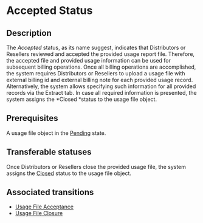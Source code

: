 # Accepted Status 
## Description
The *Accepted* status, as its name suggest, indicates that Distributors or Resellers reviewed and accepted the provided usage report file. Therefore, the accepted file and provided usage information can be used for subsequent billing operations.
Once all billing operations are accomplished, the system requires Distributors or Resellers to upload a usage file with external billing id and external billing note for each provided usage record. Alternatively, the system allows specifying such information for all provided records via the Extract tab. In case all required information is presented, the system assigns the *Closed *status to the usage file object.
## Prerequisites
A usage file object in the [Pending](s-f-pending.html) state.
## Transferable statuses
Once Distributors or Resellers close the provided usage file, the system assigns the [Closed](s-i-closed.html) status to the usage file object.
## Associated transitions
* [Usage File Acceptance](t-11-pend-accepted.html)
* [Usage File Closure](t-12-accept-closed.html)
